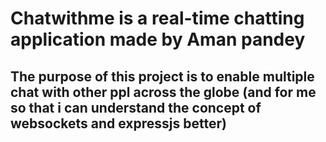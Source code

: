 # Chatwithme is a real-time chatting application made by Aman pandey
## The purpose of this project is to enable multiple chat with other ppl across the globe (and for me so that i can understand the concept of websockets and expressjs better)

